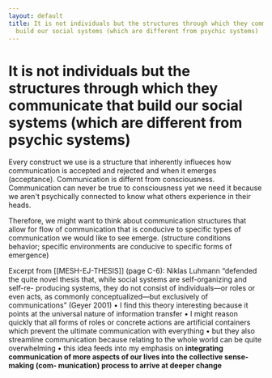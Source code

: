 ```yaml
---
layout: default
title: It is not individuals but the structures through which they communicate that
  build our social systems (which are different from psychic systems)
---
```

# It is not individuals but the structures through which they communicate that build our social systems (which are different from psychic systems) 
Every construct we use is a structure that inherently influeces how communication is accepted and rejected and when it emerges (acceptance). Communication is differnt from consciousness. Communication can never be true to consciousness yet we need it because we aren't psychically connected to know what others experience in their heads. 

Therefore, we might want to think about communication structures that allow for flow of communication that is conducive to specific types of communication we would like to see emerge. (structure conditions behavior; specific environments are conducive to specific forms of emergence)

Excerpt from [[MESH-EJ-THESIS]] (page C-6):
Niklas Luhmann “defended the quite novel thesis that, while social systems are self-organizing and self-re- producing systems, they do not consist of individuals—or roles or even acts, as commonly conceptualized—but exclusively of communications” (Geyer 2001) • I find this theory interesting because it points at the universal nature of information transfer • I might reason quickly that all forms of roles or concrete actions are artificial containers which prevent the ultimate communication with everything • but they also streamline communication because relating to the whole world can be quite overwhelming • this idea feeds into my emphasis on **integrating communication of more aspects of our lives into the collective sense-making (com- munication) process to arrive at deeper change**